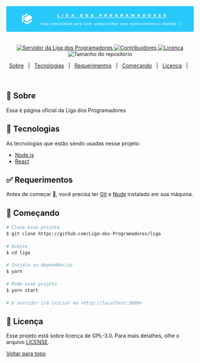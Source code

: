 <div align="center" id="top"> 
  <img src="./src/assets/images/liga-banner.png" alt="Liga dos Programadores - Banner" />
&#xa0;
</div>

<p align="center">
  <a href="https://discord.gg/fmnxSYR" target="_blank">
    <img src="https://img.shields.io/discord/366404358440615951?color=%2329C9FC&label=Liga%20dos%20Programadores&logo=discord&logoColor=%2329C9FC&style=flat-square" alt="Servidor da Liga dos Programadores">
  </a>
  <a href="https://github.com/Liga-dos-Programadores/Project-A/network/members" target="_blank">
    <img src="https://img.shields.io/github/contributors/Liga-dos-Programadores/liga-dos-programadores.github.io?color=%2329C9FC&label=Contribuidores&logo=Github&style=flat-square" alt="Contribuidores" />
  </a>
  <a href="https://www.gnu.org/licenses/gpl-3.0.en.html">
    <img alt="Licença" src="https://img.shields.io/github/license/Liga-dos-Programadores/liga-dos-programadores.github.io?color=%2329C9FC&label=License&logo=Github&style=flat-square">
  </a>
  <a>
    <img alt="Tamanho do repositório" src="https://img.shields.io/github/repo-size/liga-dos-programadores/liga-dos-programadores.github.io?color=%2329C9FC&label=Tamanho%20do%20reposit%C3%B3rio&logo=github&style=flat-square">
  </a>
</p>

<p align="center">
  <a href="#dart-sobre">Sobre</a> &#xa0; | &#xa0; 
  <a href="#rocket-tecnologias">Tecnologias</a> &#xa0; | &#xa0;
  <a href="#white_check_mark-requerimentos">Requerimentos</a> &#xa0; | &#xa0;
  <a href="#checkered_flag-começando">Começando</a> &#xa0; | &#xa0;
  <a href="#memo-licença">Licença</a> &#xa0; | &#xa0;
</p>

<br>

## :dart: Sobre

Essa é página oficial da Liga dos Programadores

## :rocket: Tecnologias

As tecnologias que estão sendo usadas nesse projeto:

- [Node.js](https://nodejs.org/en/)
- [React](https://pt-br.reactjs.org/)

## :white_check_mark: Requerimentos

Antes de começar :checkered_flag:, você precisa ter [Git](https://git-scm.com) e [Node](https://nodejs.org/en/) instalado em sua máquina.

## :checkered_flag: Começando

```bash
# Clone esse projeto
$ git clone https://github.com/Liga-dos-Programadores/liga

# Acesse
$ cd liga

# Instale as dependências
$ yarn

# Rode esse projeto
$ yarn start

# O servidor irá iniciar em <http://localhost:3000>
```
## :memo: Licença

Esse projeto está sobre licença de GPL-3.0. Para mais detalhes, olhe o arquivo [LICENSE](LICENSE.md).
&#xa0;

<a href="#top">Voltar para topo</a>
